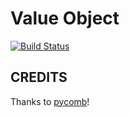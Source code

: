 Value Object
============

[![Build Status](https://travis-ci.org/daddinuz/value_object.svg?branch=master)](https://travis-ci.org/daddinuz/value_object)

## CREDITS

Thanks to [pycomb](https://github.com/fcracker79/pycomb)!
